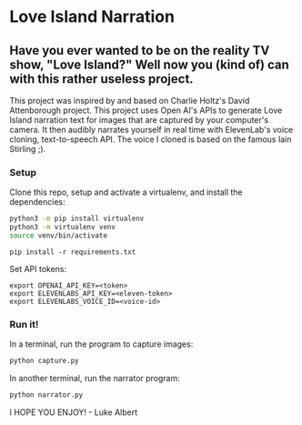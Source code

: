 # Love Island Narration

## Have you ever wanted to be on the reality TV show, "Love Island?" Well now you (kind of) can with this rather useless project.

This project was inspired by and based on Charlie Holtz's David Attenborough project.
This project uses Open AI's APIs to generate Love Island narration text for images that are captured by
your computer's camera. It then audibly narrates yourself in real time with ElevenLab's voice cloning, text-to-speech API.
The voice I cloned is based on the famous Iain Stirling ;).

### Setup

Clone this repo, setup and activate a virtualenv, and install the dependencies:

```bash
python3 -m pip install virtualenv
python3 -m virtualenv venv
source venv/bin/activate
```

`pip install -r requirements.txt`

Set API tokens:

```
export OPENAI_API_KEY=<token>
export ELEVENLABS_API_KEY=<eleven-token>
export ELEVENLABS_VOICE_ID=<voice-id>
```

### Run it!

In a terminal, run the program to capture images:
```bash
python capture.py
```
In another terminal, run the narrator program:
```bash
python narrator.py
```

I HOPE YOU ENJOY! - Luke Albert

